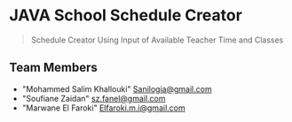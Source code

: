 # JAVA School Schedule Creator

<blockquote>
Schedule Creator Using Input of Available Teacher Time and Classes
</blockquote>

## Team Members

* "Mohammed Salim Khallouki" Sanilogia@gmail.com
* "Soufiane Zaidan" sz.fanel@gmail.com
* "Marwane El Faroki"        Elfaroki.m.i@gmail.com
